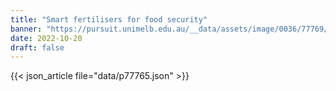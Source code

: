 ```yaml
---
title: "Smart fertilisers for food security"
banner: "https://pursuit.unimelb.edu.au/__data/assets/image/0036/77769/Smart-fertilisers-for-food-security-_e9778e2d-8268-4d80-bdd3-d83d9e29314f.jpg"
date: 2022-10-20
draft: false
---
```


{{< json_article file="data/p77765.json" >}}